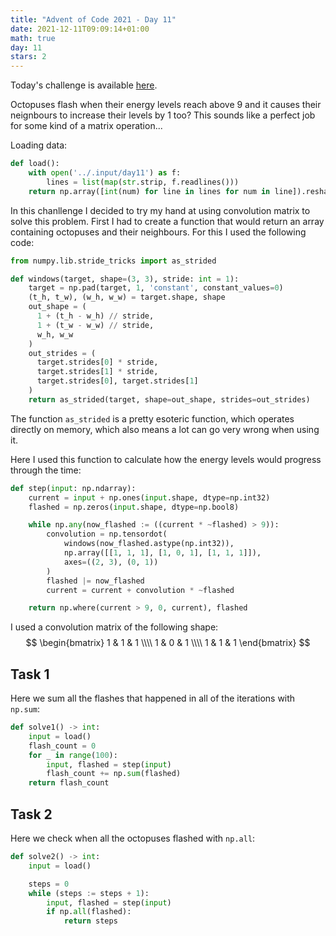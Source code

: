 ```yaml
---
title: "Advent of Code 2021 - Day 11"
date: 2021-12-11T09:09:14+01:00
math: true
day: 11
stars: 2
---
```


Today's challenge is available [here](https://adventofcode.com/2021/day/11).

Octopuses flash when their energy levels reach above 9 and it causes their neignbours to increase their levels by 1 too? This sounds like a perfect job for some kind of a matrix operation...

Loading data:

```py
def load():
    with open('../.input/day11') as f:
        lines = list(map(str.strip, f.readlines()))
    return np.array([int(num) for line in lines for num in line]).reshape((-1, len(lines)))
```

In this chanllenge I decided to try my hand at using convolution matrix to solve this problem. First I had to create a function that would return an array containing octopuses and their neighbours. For this I used the following code:
```py
from numpy.lib.stride_tricks import as_strided

def windows(target, shape=(3, 3), stride: int = 1):
    target = np.pad(target, 1, 'constant', constant_values=0)
    (t_h, t_w), (w_h, w_w) = target.shape, shape
    out_shape = (
      1 + (t_h - w_h) // stride,
      1 + (t_w - w_w) // stride,
      w_h, w_w
    )
    out_strides = (
      target.strides[0] * stride,
      target.strides[1] * stride,
      target.strides[0], target.strides[1]
    )
    return as_strided(target, shape=out_shape, strides=out_strides)
```

The function `as_strided` is a pretty esoteric function, which operates directly on memory, which also means a lot can go very wrong when using it.

Here I used this function to calculate how the energy levels would progress through the time:
```py
def step(input: np.ndarray):
    current = input + np.ones(input.shape, dtype=np.int32)
    flashed = np.zeros(input.shape, dtype=np.bool8)

    while np.any(now_flashed := ((current * ~flashed) > 9)):
        convolution = np.tensordot(
            windows(now_flashed.astype(np.int32)),
            np.array([[1, 1, 1], [1, 0, 1], [1, 1, 1]]),
            axes=((2, 3), (0, 1))
        )
        flashed |= now_flashed
        current = current + convolution * ~flashed

    return np.where(current > 9, 0, current), flashed
```

I used a convolution matrix of the following shape:
$$ \begin{bmatrix} 1 & 1 & 1 \\\\ 1 & 0 & 1 \\\\ 1 & 1 & 1 \end{bmatrix} $$

## Task 1
Here we sum all the flashes that happened in all of the iterations with `np.sum`:
```py
def solve1() -> int:
    input = load()
    flash_count = 0
    for _ in range(100):
        input, flashed = step(input)
        flash_count += np.sum(flashed)
    return flash_count
```


## Task 2
Here we check when all the octopuses flashed with `np.all`:
```py
def solve2() -> int:
    input = load()

    steps = 0
    while (steps := steps + 1):
        input, flashed = step(input)
        if np.all(flashed):
            return steps
```
